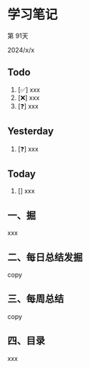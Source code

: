 # 学习笔记

第 91天

2024/x/x

## Todo

1. [✅] xxx
2. [❌] xxx
3. [❓] xxx



## Yesterday

1. [❓] xxx



## Today

1. [] xxx



## 一、掘

xxx



## 二、每日总结发掘

copy



## 三、每周总结

copy



## 四、目录

xxx

